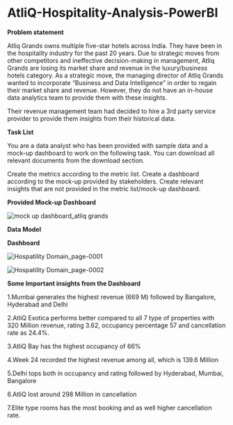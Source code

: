 # AtliQ-Hospitality-Analysis-PowerBI
**Problem statement**

Atliq Grands owns multiple five-star hotels across India. They have been in the hospitality industry for the past 20 years. Due to strategic moves from other competitors and ineffective decision-making in management, Atliq Grands are losing its market share and revenue in the luxury/business hotels category. As a strategic move, the managing director of Atliq Grands wanted to incorporate “Business and Data Intelligence” in order to regain their market share and revenue. However, they do not have an in-house data analytics team to provide them with these insights.

Their revenue management team had decided to hire a 3rd party service provider to provide them insights from their historical data.

**Task List**

You are a data analyst who has been provided with sample data and a mock-up dashboard to work on the following task. You can download all relevant documents from the download section.

Create the metrics according to the metric list.
Create a dashboard according to the mock-up provided by stakeholders.
Create relevant insights that are not provided in the metric list/mock-up dashboard.

**Provided Mock-up Dashboard**

![mock up dashboard_atliq grands](https://github.com/user-attachments/assets/f84e7eba-0de0-41ee-9932-80fd884a1dbd)



**Data Model**


**Dashboard**

![Hospatility Domain_page-0001](https://github.com/user-attachments/assets/b083e3be-ffb8-4c63-9135-dcffe0a2987f)


![Hospatility Domain_page-0002](https://github.com/user-attachments/assets/66385b34-f0dd-4bee-9db7-d5121851ec7b)


**Some Important insights from the Dashboard**

1.Mumbai generates the highest revenue (669 M) followed by Bangalore, Hyderabad and Delhi

2.AtliQ Exotica performs better compared to all 7 type of properties with 320 Million revenue, rating 3.62, occupancy percentage 57 and cancellation rate as 24.4%.

3.AtliQ Bay has the highest occupancy of 66%

4.Week 24 recorded the highest revenue among all, which is 139.6 Million

5.Delhi tops both in occupancy and rating followed by Hyderabad, Mumbai, Bangalore

6.AtliQ lost around 298 Million in cancellation

7.Elite type rooms has the most booking and as well higher cancellation rate.

